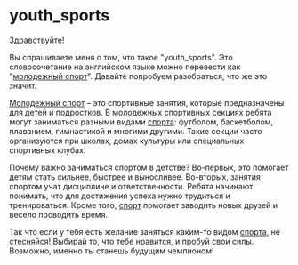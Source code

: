# youth_sports

Здравствуйте!

Вы спрашиваете меня о том, что такое "youth_sports". Это словосочетание на английском языке можно перевести как "[молодежный спорт](./youth_sports.md)". Давайте попробуем разобраться, что же это значит.

[Молодежный спорт](./youth_sports.md) – это спортивные занятия, которые предназначены для детей и подростков. В молодежных спортивных секциях ребята могут заниматься разными видами [спорта](./sport.md): футболом, баскетболом, плаванием, гимнастикой и многими другими. Такие секции часто организуются при школах, домах культуры или специальных спортивных клубах.

Почему важно заниматься спортом в детстве? Во-первых, это помогает детям стать сильнее, быстрее и выносливее. Во-вторых, занятия спортом учат дисциплине и ответственности. Ребята начинают понимать, что для достижения успеха нужно трудиться и тренироваться. Кроме того, [спорт](./sport.md) помогает заводить новых друзей и весело проводить время.

Так что если у тебя есть желание заняться каким-то видом [спорта](./sport.md), не стесняйся! Выбирай то, что тебе нравится, и пробуй свои силы. Возможно, именно ты станешь будущим чемпионом!
